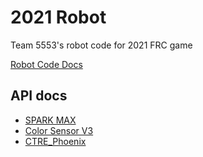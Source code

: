 # 2021 Robot

Team 5553's robot code for 2021 FRC game

[Robot Code Docs](https://team5553-robolyon.github.io/2021_Robot/html/)

## API docs

- [SPARK MAX](http://www.revrobotics.com/content/sw/max/sw-docs/cpp/index.html)
- [Color Sensor V3](http://www.revrobotics.com/content/sw/color-sensor-v3/sdk/docs/cpp/index.html)
- [CTRE_Phoenix](http://www.ctr-electronics.com/downloads/api/cpp/html/index.html)
